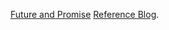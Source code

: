 [Future and Promise](http://docs.scala-lang.org/overviews/core/futures.html)
[Reference Blog](http://mauricio.github.io/2013/11/25/learning-scala-by-building-scala-lists.html).
